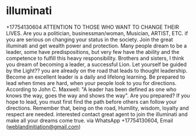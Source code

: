 # illuminati
+17754130604 ATTENTION TO THOSE WHO WANT TO CHANGE THEIR LIVES. Are you a politician, businessman/woman, Musician, ARTIST, ETC. if you are serious on changing your status in the society. Join the great illuminati and get wealth power and protection. Many people dream to be a leader, some have predispositions, but very few have the ability and the competence to fulfill this heavy responsibility. Brothers and sisters, I think you dream of becoming a leader, a successful Lion. Let yourself be guided by the Light?? you are already on the road that leads to thought leadership. Become an excellent leader is a daily and lifelong learning. Be prepared to lead when times are hard, when your people look to you for directions. According to John C. Maxwell: "A leader has been defined as one who knows the way, goes the way and shows the way". Are you prepared? If you hope to lead, you must first find the path before others can follow your directions. Remember that, being on the road, Humility, wisdom, loyalty and respect are needed. interested contact great agent to join the illuminati and make all your dreams come true. via WhatsApp +17754130604, Email (weblandinitiation@gmail.com) 

